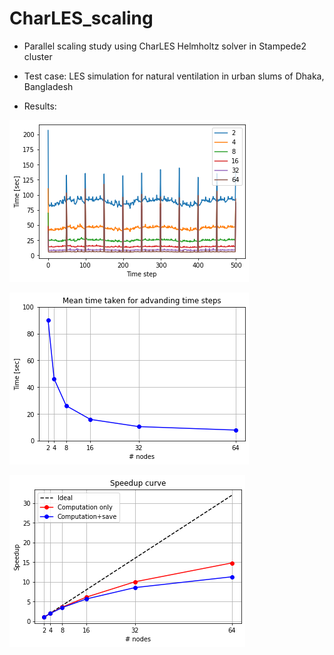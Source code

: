 # CharLES_scaling
- Parallel scaling study using 
  CharLES Helmholtz solver in Stampede2 cluster
  
- Test case:
  LES simulation for natural ventilation in urban slums of Dhaka, Bangladesh
  
- Results:

![time each step](results/time_per_step.png)


![mean time](results/mean_time_per_step.png)


![Speedup Curve](results/speedup_curve.png)



